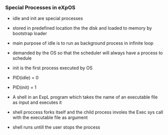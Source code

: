 ### Special Processes in eXpOS
- idle and init are special processes
- stored in predefined location the the disk and loaded to memory by bootstrap loader
- main purpose of idle is to run as background process in infinite loop
- demanded by the OS so that the scheduler will always have a process to schedule
- init is the first process executed by OS
- PID(idle) = 0
- PID(init) = 1

- A shell in an ExpL program which takes the name of an executable file as input and executes it
- shell proccess forks itself and the child process involes the Exec sys call with the executable file as argument
- shell runs untill the user stops the process